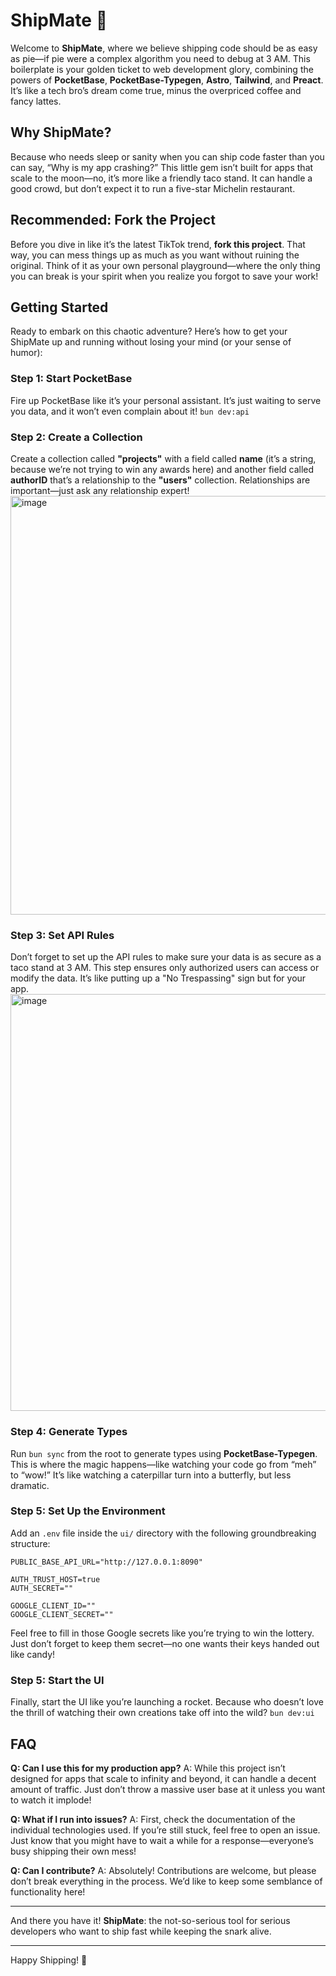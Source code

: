 # ShipMate 🧉

Welcome to **ShipMate**, where we believe shipping code should be as easy as pie—if pie were a complex algorithm you need to debug at 3 AM. This boilerplate is your golden ticket to web development glory, combining the powers of **PocketBase**, **PocketBase-Typegen**, **Astro**, **Tailwind**, and **Preact**. It’s like a tech bro’s dream come true, minus the overpriced coffee and fancy lattes.

## Why ShipMate?

Because who needs sleep or sanity when you can ship code faster than you can say, “Why is my app crashing?” This little gem isn’t built for apps that scale to the moon—no, it’s more like a friendly taco stand. It can handle a good crowd, but don’t expect it to run a five-star Michelin restaurant.

## Recommended: Fork the Project

Before you dive in like it’s the latest TikTok trend, **fork this project**. That way, you can mess things up as much as you want without ruining the original. Think of it as your own personal playground—where the only thing you can break is your spirit when you realize you forgot to save your work!

## Getting Started

Ready to embark on this chaotic adventure? Here’s how to get your ShipMate up and running without losing your mind (or your sense of humor):

### Step 1: Start PocketBase

Fire up PocketBase like it’s your personal assistant. It’s just waiting to serve you data, and it won’t even complain about it! `bun dev:api`

### Step 2: Create a Collection

Create a collection called **"projects"** with a field called **name** (it’s a string, because we’re not trying to win any awards here) and another field called **authorID** that’s a relationship to the **"users"** collection. Relationships are important—just ask any relationship expert!
<img width="670" alt="image" src="https://github.com/user-attachments/assets/d96ac912-8d39-49a9-8872-34e82cf8e7f6">

### Step 3: Set API Rules
Don’t forget to set up the API rules to make sure your data is as secure as a taco stand at 3 AM. This step ensures only authorized users can access or modify the data. It’s like putting up a "No Trespassing" sign but for your app. <img width="667" alt="image" src="https://github.com/user-attachments/assets/215562e1-0ee7-4a6b-afcc-2cd8b79dafd0">


### Step 4: Generate Types

Run `bun sync` from the root to generate types using **PocketBase-Typegen**. This is where the magic happens—like watching your code go from “meh” to “wow!” It’s like watching a caterpillar turn into a butterfly, but less dramatic.

### Step 5: Set Up the Environment

Add an `.env` file inside the `ui/` directory with the following groundbreaking structure:

```
PUBLIC_BASE_API_URL="http://127.0.0.1:8090"

AUTH_TRUST_HOST=true
AUTH_SECRET=""

GOOGLE_CLIENT_ID=""
GOOGLE_CLIENT_SECRET=""

```

Feel free to fill in those Google secrets like you’re trying to win the lottery. Just don’t forget to keep them secret—no one wants their keys handed out like candy!

### Step 5: Start the UI

Finally, start the UI like you’re launching a rocket. Because who doesn’t love the thrill of watching their own creations take off into the wild? `bun dev:ui`

## FAQ

**Q: Can I use this for my production app?**
A: While this project isn’t designed for apps that scale to infinity and beyond, it can handle a decent amount of traffic. Just don’t throw a massive user base at it unless you want to watch it implode!

**Q: What if I run into issues?**
A: First, check the documentation of the individual technologies used. If you’re still stuck, feel free to open an issue. Just know that you might have to wait a while for a response—everyone’s busy shipping their own mess!

**Q: Can I contribute?**
A: Absolutely! Contributions are welcome, but please don’t break everything in the process. We’d like to keep some semblance of functionality here!

---

And there you have it! **ShipMate**: the not-so-serious tool for serious developers who want to ship fast while keeping the snark alive.

---

Happy Shipping! 🚀

